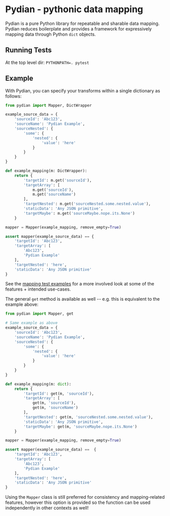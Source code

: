 # Pydian - pythonic data mapping

Pydian is a pure Python library for repeatable and sharable data mapping. Pydian reduces boilerplate and provides a framework for expressively mapping data through Python `dict` objects. 

## Running Tests
At the top level dir: `PYTHONPATH=. pytest`

## Example
With Pydian, you can specify your transforms within a single dictionary as follows:
```python
from pydian import Mapper, DictWrapper

example_source_data = {
    'sourceId': 'Abc123',
    'sourceName': 'Pydian Example',
    'sourceNested': {
        'some': {
            'nested': {
                'value': 'here'
            }
        }
    }
}

def example_mapping(m: DictWrapper):
    return {
        'targetId': m.get('sourceId'),
        'targetArray': [
            m.get('sourceId'),
            m.get('sourceName')
        ],
        'targetNested': m.get('sourceNested.some.nested.value'),
        'staticData': 'Any JSON primitive',
        'targetMaybe': m.get('sourceMaybe.nope.its.None')
    }

mapper = Mapper(example_mapping, remove_empty=True)

assert mapper(example_source_data) == {
    'targetId': 'Abc123',
    'targetArray': [
        'Abc123',
        'Pydian Example'
    ],
    'targetNested': 'here',
    'staticData': 'Any JSON primitive'
}
```

See the [mapping test examples](./tests/test_mapping.py) for a more involved look at some of the features + intended use-cases.

The general `get` method is available as well -- e.g. this is equivalent to the example above:
```python
from pydian import Mapper, get

# Same example as above
example_source_data = {
    'sourceId': 'Abc123',
    'sourceName': 'Pydian Example',
    'sourceNested': {
        'some': {
            'nested': {
                'value': 'here'
            }
        }
    }
}

def example_mapping(m: dict):
    return {
        'targetId': get(m, 'sourceId'),
        'targetArray': [
            get(m, 'sourceId'),
            get(m, 'sourceName')
        ],
        'targetNested': get(m, 'sourceNested.some.nested.value'),
        'staticData': 'Any JSON primitive',
        'targetMaybe': get(m, 'sourceMaybe.nope.its.None')
    }

mapper = Mapper(example_mapping, remove_empty=True)

assert mapper(example_source_data) ==  {
    'targetId': 'Abc123',
    'targetArray': [
        'Abc123',
        'Pydian Example'
    ],
    'targetNested': 'here',
    'staticData': 'Any JSON primitive'
}
```

Using the `Mapper` class is still preferred for consistency and mapping-related features, however this option is provided so the function can be used independently in other contexts as well!